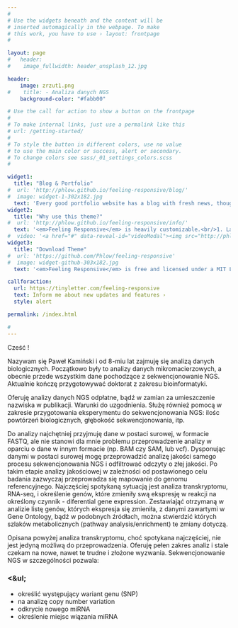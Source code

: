 ```yaml
---
#
# Use the widgets beneath and the content will be
# inserted automagically in the webpage. To make
# this work, you have to use › layout: frontpage
#

layout: page
#   header: 
#    image_fullwidth: header_unsplash_12.jpg

header:
    image: zrzut1.png
#    title: - Analiza danych NGS
    background-color: "#fabb00"

# Use the call for action to show a button on the frontpage
#
# To make internal links, just use a permalink like this
# url: /getting-started/
#
# To style the button in different colors, use no value
# to use the main color or success, alert or secondary.
# To change colors see sass/_01_settings_colors.scss
#

widget1:
  title: "Blog & Portfolio"
#  url: 'http://phlow.github.io/feeling-responsive/blog/'
#  image: widget-1-302x182.jpg
  text: 'Every good portfolio website has a blog with fresh news, thoughts and develop&shy;ments of your activities. <em>Feeling Responsive</em> offers you a fully functional blog with an archive page to give readers a quick overview of all your posts.'
widget2:
  title: "Why use this theme?"
#  url: 'http://phlow.github.io/feeling-responsive/info/'
  text: '<em>Feeling Responsive</em> is heavily customizable.<br/>1. Language-Support :)<br/>2. Optimized for speed and it&#39;s responsive.<br/>3. Built on <a href="http://foundation.zurb.com/">Foundation Framework</a>.<br/>4. Seven different Headers.<br/>5. Customizable navigation, footer,...'
#  video: '<a href="#" data-reveal-id="videoModal"><img src="http://phlow.github.io/feeling-responsive/images/start-video-feeling-responsive-302x182.jpg" width="302" height="182" alt=""/></a>'
widget3:
  title: "Download Theme"
#  url: 'https://github.com/Phlow/feeling-responsive'
#  image: widget-github-303x182.jpg
  text: '<em>Feeling Responsive</em> is free and licensed under a MIT License. Make it your own and start building. Grab the <a href="https://github.com/Phlow/feeling-responsive/tree/bare-bones-version">Bare-Bones-Version</a> for a fresh start or learn how to use it with the <a href="https://github.com/Phlow/feeling-responsive/tree/gh-pages">education-version</a> with sample posts and images. Then tell me via Twitter <a href="http://twitter.com/phlow">@phlow</a>.'

callforaction:
  url: https://tinyletter.com/feeling-responsive
  text: Inform me about new updates and features ›
  style: alert

permalink: /index.html

#
---
```


Cześć !

Nazywam się Paweł Kamiński i od 8-miu lat zajmuję się analizą danych biologicznych. Początkowo były to analizy danych mikromacierzowych, a obecnie przede wszystkim dane pochodzące z sekwencjonowanie NGS.
Aktualnie kończę przygotowywać doktorat z zakresu bioinformatyki.

Oferuję analizy danych NGS odpłatne, bądź w zamian za umieszczenie nazwiska w publikacji. Warunki do uzgodnienia.
Służę również pomocą w zakresie przygotowania eksperymentu do sekwencjonowania NGS: ilośc powtórzeń biologicznych, głębokość sekwencjonowania, itp.

Do analizy najchętniej przyjmuję dane w postaci surowej, w formacie FASTQ, ale nie stanowi dla mnie problemu przeprowadzenie analizy w oparciu o dane w innym formacie (np. BAM czy SAM, lub vcf). Dysponując danymi w postaci surowej mogę przeprowadzić analizę jakości samego procesu sekwencjonowania NGS i odfiltrować odczyty o złej jakości. Po takim etapie analizy jakościowej w zależności od postawionego celu badania zazwyczaj przeprowadza się mapowanie do genomu referencyjnego. Najczęściej spotykaną sytuacją jest analiza transkryptomu, RNA-seq, i określenie genów, które zmieniły swą ekspresję w reakcji na określony czynnik - diferential gene expression. Zestawiająć otrzymaną w analizie listę genów, których ekspresja się zmieniła, z danymi zawartymi w Gene Ontology, bądź w podobnych źródłach, można stwierdzić których szlaków metabolicznych (pathway analysis/enrichment) te zmiany dotyczą.

Opisana powyżej analiza transkryptomu, choć spotykana najczęściej, nie jest jedyną możliwą do przeprowadzenia. Oferuję pełen zakres analiz i stale czekam na nowe, nawet te trudne i złożone wyzwania. Sekwencjonowanie NGS w szczególności pozwala:

### &lt;&ul;
- określić występujący wariant genu (SNP)
- na analizę copy number variation
- odkrycie nowego miRNA
- określenie miejsc wiązania miRNA

